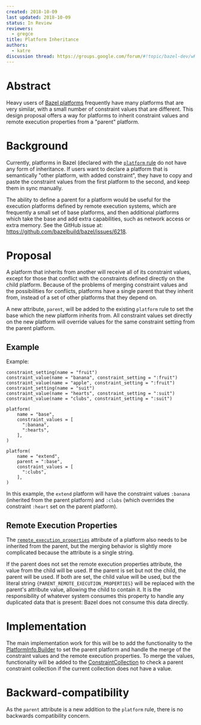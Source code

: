 ```yaml
---
created: 2018-10-09
last updated: 2018-10-09
status: In Review
reviewers:
  - gregce
title: Platform Inheritance
authors:
  - katre
discussion thread: https://groups.google.com/forum/#!topic/bazel-dev/wKacIE4MIRM
---
```


# Abstract

Heavy users of [Bazel platforms](https://docs.bazel.build/versions/master/platforms.html) frequently have many platforms that are very similar, with a small number of constraint values that are different. This design proposal offers a way for platforms to inherit constraint values and remote execution properties from a "parent" platform.


# Background

Currently, platforms in Bazel (declared with the [`platform` rule](https://docs.bazel.build/versions/master/be/platform.html#platform) do not have any form of inheritance. If users want to declare a platform that is semantically "other platform, with added constraint", they have to copy and paste the constraint values from the first platform to the second, and keep them in sync manually.

The ability to define a parent for a platform would be useful for the execution platforms defined by remote execution systems, which are frequently a small set of base platforms, and then additional platforms which take the base and add extra capabilities, such as network access or extra memory. See the GitHub issue at: https://github.com/bazelbuild/bazel/issues/6218.


# Proposal

A platform that inherits from another will receive all of its constraint values, except for those that conflict with the constraints defined directly on the child platform. Because of the problems of merging constraint values and the possibilities for conflicts, platforms have a single parent that they inherit from, instead of a set of other platforms that they depend on.

A new attribute, `parent`, will be added to the existing `platform` rule to set
the base which the new platform inherits from. All constraint values set
directly on the new platform will override values for the same constraint
setting from the parent platform.

## Example

Example:
```
constraint_setting(name = "fruit")
constraint_value(name = "banana", constraint_setting = ":fruit")
constraint_value(name = "apple", constraint_setting = ":fruit")
constraint_setting(name = "suit")
constraint_value(name = "hearts", constraint_setting = ":suit")
constraint_value(name = "clubs", constraint_setting = ":suit")

platform(
    name = "base",
    constraint_values = [
      ":banana",
      ":hearts",
    ],
)

platform(
    name = "extend",
    parent = ":base",
    constraint_values = [
      ":clubs",
    ],
)
```


In this example, the `extend` platform will have the constraint values `:banana` (inherited from the parent platform) and `:clubs` (which overrides the constraint `:heart` set on the parent platform).


## Remote Execution Properties

The
[`remote_execution_properties`](https://docs.bazel.build/versions/master/be/platform.html#platform.remote_execution_properties)
attribute of a platform also needs to be inherited from the parent, but the
merging behavior is slightly more complicated because the attribute is a single
string.

If the parent does not set the remote execution properties attribute, the value from the child will be used. If the parent is set but not the child, the parent will be used. If both are set, the child value will be used, but the literal string `{PARENT_REMOTE_EXECUTION_PROPERTIES}` will be replaced with the parent's attribute value, allowing the child to contain it. It is the responsibility of whatever system consumes this property to handle any duplicated data that is present: Bazel does not consume this data directly.


# Implementation

The main implementation work for this will be to add the functionality to the [PlatformInfo.Builder](https://source.bazel.build/bazel/+/master:src/main/java/com/google/devtools/build/lib/analysis/platform/PlatformInfo.java;l=104?q=PlatformInfo) to set the parent platform and handle the merge of the constraint values and the remote execution properties. To merge the values, functionality will be added to the [ConstraintCollection](https://source.bazel.build/bazel/+/master:src/main/java/com/google/devtools/build/lib/analysis/platform/ConstraintCollection.java?q=ConstraintCollection) to check a parent constraint collection if the current collection does not have a value.


# Backward-compatibility

As the `parent` attribute is a new addition to the `platform` rule, there is no backwards compatibility concern.


